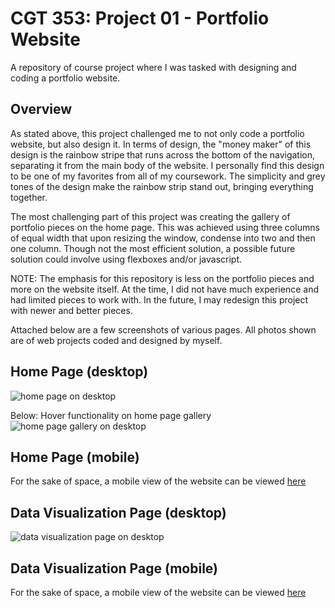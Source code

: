 # CGT 353: Project 01 - Portfolio Website
A repository of course project where I was tasked with designing and coding a portfolio website.

## Overview
As stated above, this project challenged me to not only code a portfolio website, but also design it. In terms of design, the "money maker" of this design is the rainbow stripe that runs across the bottom of the navigation, separating it from the main body of the website. I personally find this design to be one of my favorites from all of my coursework. The simplicity and grey tones of the design make the rainbow strip stand out, bringing everything together.

The most challenging part of this project was creating the gallery of portfolio pieces on the home page. This was achieved using three columns of equal width that upon resizing the window, condense into two and then one column. Though not the most efficient solution, a possible future solution could involve using flexboxes and/or javascript.

NOTE: The emphasis for this repository is less on the portfolio pieces and more on the website itself. At the time, I did not have much experience and had limited pieces to work with. In the future, I may redesign this project with newer and better pieces.

Attached below are a few screenshots of various pages. All photos shown are of web projects coded and designed by myself.

## Home Page (desktop)
![home page on desktop](https://i.imgur.com/1546m4y.png)

Below: Hover functionality on home page gallery
![home page gallery on desktop](https://i.imgur.com/eBm69fy.png)

## Home Page (mobile)
For the sake of space, a mobile view of the website can be viewed [here](https://i.imgur.com/p6yfuVg.png)


## Data Visualization Page (desktop)
![data visualization page on desktop](https://i.imgur.com/FSu9XT3.png)

## Data Visualization Page (mobile)
For the sake of space, a mobile view of the website can be viewed [here](https://i.imgur.com/Fc0xf7C.png)
